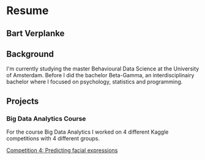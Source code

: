 # Resume 
## Bart Verplanke

## Background
I'm currently studying the master Behavioural Data Science at the University of Amsterdam. Before I did the bachelor Beta-Gamma, an interdisciplinairy bachelor where I focused on psychology, statistics and programming. 

## Projects
### Big Data Analytics Course
For the course Big Data Analytics I worked on 4 different Kaggle competitions with 4 different groups. 

[Competition 4: Predicting facial expressions](https://www.kaggle.com/code/bartverplanke/team-4)
